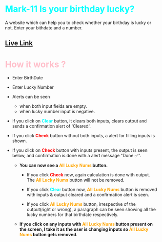 # <font color="cyan"> **Mark-11 Is your birthday lucky?**</font>

A website which can help you to check whether your birthday is lucky or not. Enter your bithdate and a number.

## [Live Link](https://mark11-birthday-lucky-app.vercel.app/)

# <font color="pink"> **How it works ?**</font>

- Enter BirthDate
- Enter Lucky Number
- Alerts can be seen
  - when both input fields are empty.
  - when lucky number input is negative.
- If you click on <font color="cyan"> **Clear**</font> button, it clears both inputs, clears output and sends a confirmation alert of 'Cleared'.
- If you click <font color="red"> **Check**</font> button without both inputs, a alert for filling inputs is shown.
- If you click on <font color="red"> **Check**</font> button with inputs present, the output is seen below, and confirmation is done with a alert message "Done ✅".

  - **You can now see a <font color="orange"> **All Lucky Nums**</font> button.**

    - If you click <font color="red"> **Check**</font> now, again calculation is done with output. The <font color="orange"> **All Lucky Nums**</font> button will not be removed.

    - If you click <font color="cyan"> **Clear**</font> button now, <font color="orange"> **All Lucky Nums**</font> button is removed with inputs & output cleared and a confirmation alert is seen.

    - If you click <font color="orange"> **All Lucky Nums**</font> button, irrespective of the output(right or wrong), a paragraph can be seen showing all the lucky numbers for that birthdate respectively.

  - **If you click on any inputs with <font color="orange"> **All Lucky Nums**</font> button present on the screen, I take it as the user is changing inputs so <font color="orange"> **All Lucky Nums**</font> button gets removed.**

